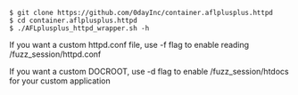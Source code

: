 ```
$ git clone https://github.com/0dayInc/container.aflplusplus.httpd
$ cd container.aflplusplus.httpd
$ ./AFLplusplus_httpd_wrapper.sh -h
```

If you want a custom httpd.conf file, use -f flag to enable reading /fuzz_session/httpd.conf

If you want a custom DOCROOT, use -d flag to enable /fuzz_session/htdocs for your custom application
